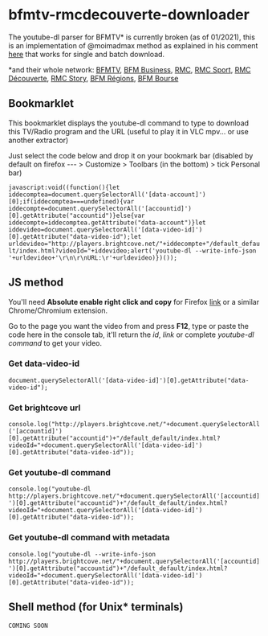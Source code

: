 # bfmtv-rmcdecouverte-downloader

The youtube-dl parser for BFMTV* is currently broken (as of 01/2021), this is an implementation of @moimadmax method as explained in his comment [here](https://github.com/ytdl-org/youtube-dl/issues/18595#issuecomment-449752824) that works for single and batch download. 

\*and their whole network: [BFMTV](https://bfmtv.com), [BFM Business](https://bfmtv.com/economie), [RMC](https://rmc.bfmtv.com/), [RMC Sport](https://rmcsport.bfmtv.com/), [RMC Découverte](https://rmcdecouverte.bfmtv.com/), [RMC Story](https://rmcstory.bfmtv.com/), [BFM Régions](https://www.bfmtv.com/regions/), [BFM Bourse](https://www.tradingsat.com/)

## Bookmarklet

This bookmarklet displays the youtube-dl command to type to download this TV/Radio program and the URL (useful to play it in VLC mpv... or use another extractor)

Just select the code below and drop it on your bookmark bar (disabled by default on firefox --- > Customize > Toolbars (in the bottom) > tick Personal bar)

```javascript:void((function(){let iddecomptea=document.querySelectorAll('[data-account]')[0];if(iddecomptea===undefined){var iddecompte=document.querySelectorAll('[accountid]')[0].getAttribute("accountid")}else{var iddecompte=iddecomptea.getAttribute("data-account")}let iddevideo=document.querySelectorAll('[data-video-id]')[0].getAttribute("data-video-id");let urldevideo="http://players.brightcove.net/"+iddecompte+"/default_default/index.html?videoId="+iddevideo;alert('youtube-dl --write-info-json '+urldevideo+'\r\n\r\nURL:\r'+urldevideo)})());```

## JS method

You'll need **Absolute enable right click and copy** for Firefox [link](https://addons.mozilla.org/en-US/firefox/addon/absolute-enable-right-click/) or a similar Chrome/Chromium extension.

Go to the page you want the video from and press **F12**, type or paste the code here in the console tab, it'll return the *id*, *link* or complete *youtube-dl command* to get your video.

### Get data-video-id

``` document.querySelectorAll('[data-video-id]')[0].getAttribute("data-video-id"); ```

### Get brightcove url

``` console.log("http://players.brightcove.net/"+document.querySelectorAll('[accountid]')[0].getAttribute("accountid")+"/default_default/index.html?videoId="+document.querySelectorAll('[data-video-id]')[0].getAttribute("data-video-id")); ```

### Get youtube-dl command

``` console.log("youtube-dl http://players.brightcove.net/"+document.querySelectorAll('[accountid]')[0].getAttribute("accountid")+"/default_default/index.html?videoId="+document.querySelectorAll('[data-video-id]')[0].getAttribute("data-video-id")); ```

### Get youtube-dl command with metadata

``` console.log("youtube-dl --write-info-json http://players.brightcove.net/"+document.querySelectorAll('[accountid]')[0].getAttribute("accountid")+"/default_default/index.html?videoId="+document.querySelectorAll('[data-video-id]')[0].getAttribute("data-video-id")); ```

## Shell method (for Unix* terminals)

``` COMING SOON ```

